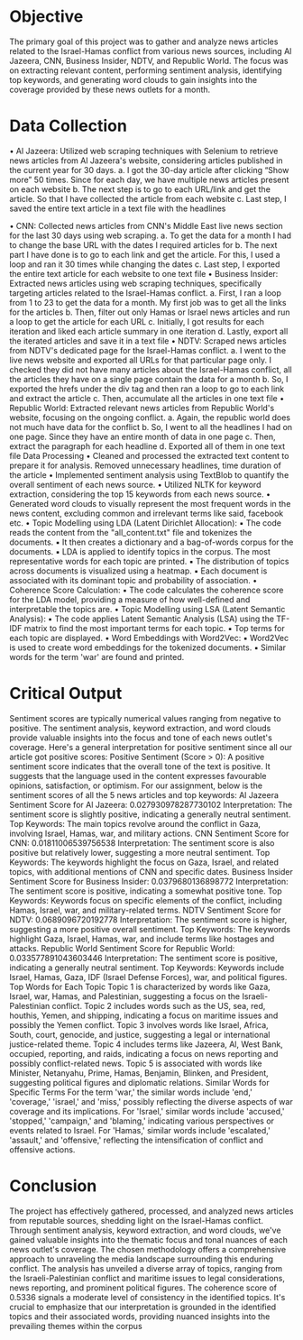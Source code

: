 #  Objective 
The primary goal of this project was to gather and analyze news articles related to the Israel-Hamas conflict from various news sources, including Al Jazeera, CNN, 
Business Insider, NDTV, and Republic World. The focus was on extracting relevant content, performing sentiment analysis, identifying top keywords, and generating 
word clouds to gain insights into the coverage provided by these news outlets for a month.
# Data Collection 

  • Al Jazeera: Utilized web scraping techniques with Selenium to retrieve news articles from Al Jazeera's website, considering articles published in the current 
  year for 30 days.
      a. I got the 30-day article after clicking “Show more” 50 times. Since for each day, we have multiple news articles present on each website
      b. The next step is to go to each URL/link and get the article. So that I have collected the article from each website
      c. Last step, I saved the entire text article in a text file with the headlines
  
  • CNN: Collected news articles from CNN's Middle East live news section for the last 30 days using web scraping.
      a. To get the data for a month I had to change the base URL with the dates I required articles for
      b. The next part I have done is to go to each link and get the article. For this, I used a loop and ran it 30 times while changing the dates
      c. Last step, I exported the entire text article for each website to one text file
  • Business Insider: Extracted news articles using web scraping techniques, specifically targeting articles related to the Israel-Hamas conflict.
      a. First, I ran a loop from 1 to 23 to get the data for a month. My first job was to get all the links for the articles
      b. Then, filter out only Hamas or Israel news articles and run a loop to get the article for each URL
      c. Initially, I got results for each iteration and liked each article summary in one iteration
      d. Lastly, export all the iterated articles and save it in a text file
  • NDTV: Scraped news articles from NDTV's dedicated page for the Israel-Hamas conflict.
      a. I went to the live news website and exported all URLs for that particular page only. I checked they did not have
      many articles about the Israel-Hamas conflict, all the articles they have on a single page contain the data for a month
      b. So, I exported the hrefs under the div tag and then ran a loop to go to each link and extract the article
      c. Then, accumulate all the articles in one text file
  • Republic World: Extracted relevant news articles from Republic World's website, focusing on the ongoing conflict.
      a. Again, the republic world does not much have data for the conflict
      b. So, I went to all the headlines I had on one page. Since they have an entire month of data in one page
      c. Then, extract the paragraph for each headline
      d. Exported all of them in one text file
  Data Processing 
    • Cleaned and processed the extracted text content to prepare it for analysis. Removed unnecessary headlines, time duration of the article
    • Implemented sentiment analysis using TextBlob to quantify the overall sentiment of each news source.
    • Utilized NLTK for keyword extraction, considering the top 15 keywords from each news source.
    • Generated word clouds to visually represent the most frequent words in the news content, excluding common and irrelevant terms like said, facebook etc.
    • Topic Modelling using LDA (Latent Dirichlet Allocation):
        ▪ The code reads the content from the "all_content.txt" file and tokenizes the documents.
        ▪ It then creates a dictionary and a bag-of-words corpus for the documents.
        ▪ LDA is applied to identify topics in the corpus. The most representative words for each topic are printed.
        ▪ The distribution of topics across documents is visualized using a heatmap.
        ▪ Each document is associated with its dominant topic and probability of association.
    • Coherence Score Calculation:
        ▪ The code calculates the coherence score for the LDA model, providing a measure of how well-defined and interpretable the topics are.
    • Topic Modelling using LSA (Latent Semantic Analysis):
        ▪ The code applies Latent Semantic Analysis (LSA) using the TF-IDF matrix to find the most important terms for each topic.
        ▪ Top terms for each topic are displayed.
    • Word Embeddings with Word2Vec:
        ▪ Word2Vec is used to create word embeddings for the tokenized documents.
        ▪ Similar words for the term 'war' are found and printed.
# Critical Output 
Sentiment scores are typically numerical values ranging from negative to positive. The sentiment analysis, keyword extraction, and word clouds provide valuable insights 
into the focus and tone of each news outlet's coverage. Here's a general interpretation for positive sentiment since all our article got positive scores:
Positive Sentiment (Score > 0): A positive sentiment score indicates that the overall tone of the text is positive. It suggests that the language used in the content 
expresses favourable opinions, satisfaction, or optimism.
For our assignment, below is the sentiment scores of all the 5 news articles and top keywords:
Al Jazeera 
    Sentiment Score for Al Jazeera: 0.027930978287730102
    Interpretation: The sentiment score is slightly positive, indicating a generally neutral sentiment.
    Top Keywords: The main topics revolve around the conflict in Gaza, involving Israel, Hamas, war, and military actions.
CNN 
    Sentiment Score for CNN: 0.01811006539756538
    Interpretation: The sentiment score is also positive but relatively lower, suggesting a more neutral sentiment.
    Top Keywords: The keywords highlight the focus on Gaza, Israel, and related topics, with additional mentions of CNN and specific dates.
Business Insider 
    Sentiment Score for Business Insider: 0.0379680136898772
    Interpretation: The sentiment score is positive, indicating a somewhat positive tone.
    Top Keywords: Keywords focus on specific elements of the conflict, including Hamas, Israel, war, and military-related terms.
NDTV 
    Sentiment Score for NDTV: 0.0689096720192778
    Interpretation: The sentiment score is higher, suggesting a more positive overall sentiment.
    Top Keywords: The keywords highlight Gaza, Israel, Hamas, war, and include terms like hostages and attacks.
Republic World 
    Sentiment Score for Republic World: 0.033577891043603446
    Interpretation: The sentiment score is positive, indicating a generally neutral sentiment.
    Top Keywords: Keywords include Israel, Hamas, Gaza, IDF (Israel Defense Forces), war, and political figures.
Top Words for Each Topic 
        Topic 1 is characterized by words like Gaza, Israel, war, Hamas, and Palestinian, suggesting a focus on the Israeli-Palestinian conflict.
        Topic 2 includes words such as the US, sea, red, houthis, Yemen, and shipping, indicating a focus on maritime issues and possibly the Yemen conflict.
        Topic 3 involves words like Israel, Africa, South, court, genocide, and justice, suggesting a legal or international justice-related theme.
        Topic 4 includes terms like Jazeera, Al, West Bank, occupied, reporting, and raids, indicating a focus on news reporting and possibly conflict-related news.
        Topic 5 is associated with words like Minister, Netanyahu, Prime, Hamas, Benjamin, Blinken, and President, suggesting political figures and diplomatic 
        relations.
Similar Words for Specific Terms 
      For the term 'war,' the similar words include 'end,' 'coverage,' 'israel,' and 'miss,' possibly reflecting the diverse aspects of war coverage and its 
      implications.
      For 'Israel,' similar words include 'accused,' 'stopped,' 'campaign,' and 'blaming,' indicating various perspectives or events related to Israel.
      For 'Hamas,' similar words include 'escalated,' 'assault,' and 'offensive,' reflecting the intensification of conflict and offensive actions.
# Conclusion 
  The project has effectively gathered, processed, and analyzed news articles from reputable sources, shedding light on the Israel-Hamas conflict. Through 
  sentiment analysis, keyword extraction, and word clouds, we've gained valuable insights into the thematic focus and tonal nuances of each news outlet's 
  coverage. The chosen methodology offers a comprehensive approach to unraveling the media landscape surrounding this enduring conflict.
  The analysis has unveiled a diverse array of topics, ranging from the Israeli-Palestinian conflict and maritime issues to legal considerations, news reporting, 
  and prominent political figures. The coherence score of 0.5336 signals a moderate level of consistency in the identified topics.
  It's crucial to emphasize that our interpretation is grounded in the identified topics and their associated words, providing nuanced insights into the 
  prevailing themes within the corpus

